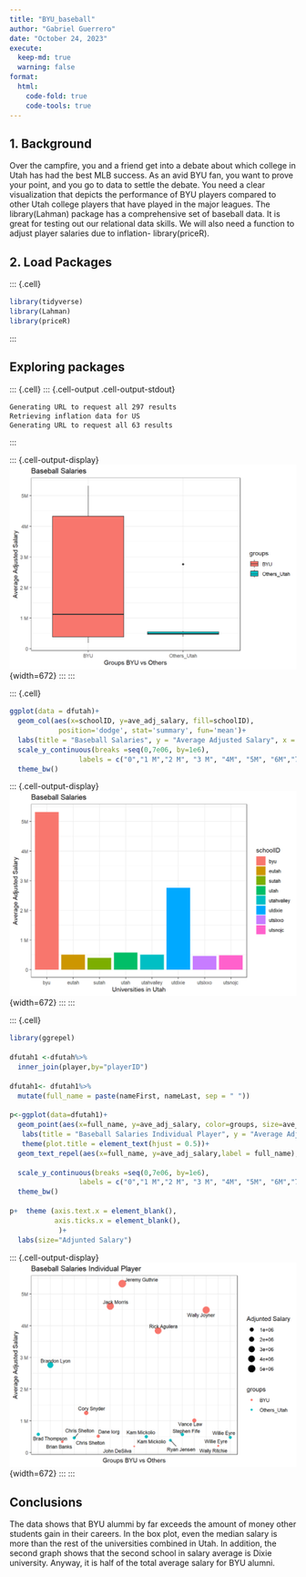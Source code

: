 ```yaml
---
title: "BYU_baseball"
author: "Gabriel Guerrero"
date: "October 24, 2023"
execute:
  keep-md: true
  warning: false
format:
  html:
    code-fold: true
    code-tools: true
---
```




## 1. Background

Over the campfire, you and a friend get into a debate about which college in Utah has had the best MLB success. As an avid BYU fan, you want to prove your point, and you go to data to settle the debate. You need a clear visualization that depicts the performance of BYU players compared to other Utah college players that have played in the major leagues. The library(Lahman) package has a comprehensive set of baseball data. It is great for testing out our relational data skills. We will also need a function to adjust player salaries due to inflation- library(priceR).

## 2. Load Packages


::: {.cell}

```{.r .cell-code}
library(tidyverse)
library(Lahman)
library(priceR)
```
:::


## Exploring packages


::: {.cell}
::: {.cell-output .cell-output-stdout}
```
Generating URL to request all 297 results
Retrieving inflation data for US 
Generating URL to request all 63 results
```
:::

::: {.cell-output-display}
![](BYU_Baseball_files/figure-html/unnamed-chunk-2-1.png){width=672}
:::
:::

::: {.cell}

```{.r .cell-code}
ggplot(data = dfutah)+
  geom_col(aes(x=schoolID, y=ave_adj_salary, fill=schoolID), 
            position='dodge', stat='summary', fun='mean')+
  labs(title = "Baseball Salaries", y = "Average Adjusted Salary", x = "Universities in Utah")+
  scale_y_continuous(breaks =seq(0,7e06, by=1e6), 
                 labels = c("0","1 M","2 M", "3 M", "4M", "5M", "6M","7M"))+
  theme_bw()
```

::: {.cell-output-display}
![](BYU_Baseball_files/figure-html/unnamed-chunk-3-1.png){width=672}
:::
:::

::: {.cell}

```{.r .cell-code}
library(ggrepel)

dfutah1 <-dfutah%>%
  inner_join(player,by="playerID")

dfutah1<- dfutah1%>%   
  mutate(full_name = paste(nameFirst, nameLast, sep = " "))

p<-ggplot(data=dfutah1)+
  geom_point(aes(x=full_name, y=ave_adj_salary, color=groups, size=ave_adj_salary))+
   labs(title = "Baseball Salaries Individual Player", y = "Average Adjusted Salary", x = "Groups BYU vs Others")+
   theme(plot.title = element_text(hjust = 0.5))+
  geom_text_repel(aes(x=full_name, y=ave_adj_salary,label = full_name),size = 3) +
 
  scale_y_continuous(breaks =seq(0,7e06, by=1e6), 
                 labels = c("0","1 M","2 M", "3 M", "4M", "5M", "6M","7M"))+
  theme_bw()

p+  theme (axis.text.x = element_blank(),
           axis.ticks.x = element_blank(),
            )+
  labs(size="Adjunted Salary")
```

::: {.cell-output-display}
![](BYU_Baseball_files/figure-html/unnamed-chunk-4-1.png){width=672}
:::
:::

## Conclusions
The data shows that BYU alummi by far exceeds the amount of money other students gain in their careers. In the box plot, even the median salary is more than the rest of the universities combined in Utah. In addition, the second graph shows that the second school in salary average is Dixie university. Anyway, it is half of the total average salary for BYU alumni.

